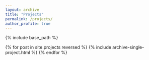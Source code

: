 ```yaml
---
layout: archive
title: "Projects"
permalink: /projects/
author_profile: true
---
```


{% include base_path %}

{% for post in site.projects reversed %}
  {% include archive-single-project.html %}
{% endfor %}

